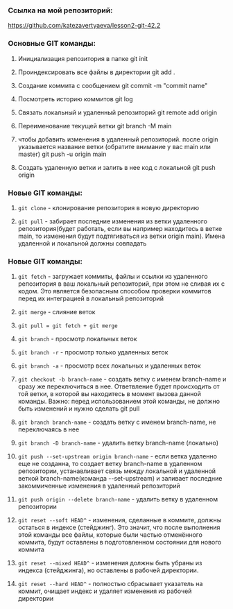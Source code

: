 ### Ссылка на мой репозиторий:
https://github.com/katezavertyaeva/lesson2-git-42.2

### Основные GIT команды:

1. Инициализация репозитория в папке
git init

2. Проиндексировать все файлы в директории
git add .

3. Cоздание коммита с сообщением
git commit -m "commit name"

4. Посмотреть историю коммитов
git log

5. Связать локальный и удаленный репозиторий
git remote add origin <info about rep>

6. Переименование текущей ветки
git branch -M main

7. чтобы добавить изменения в удаленный репозиторий. после origin указывается название ветки 
(обратите внимание у вас main или master)
git push -u origin main

8. Создать удаленную ветки и залить в нее код с локальной
git push origin <branch name>

### Новые GIT команды:

1. `git clone` - клонирование репозитория в новую директорию

2. `git pull` - забирает последние изменения из ветки удаленного репозитория(будет работать, если вы например находитесь в ветке main, то изменения будут подтягиваться из ветки origin main). 
Имена удаленной и локальной должны совпадать

### Новые GIT команды:

1. `git fetch` - загружает коммиты, файлы и ссылки из удаленного репозитория в ваш локальный репозиторий, 
   при этом не сливая их с кодом.
   Это является безопасным способом проверки коммитов перед их интеграцией в локальный репозиторий

2. `git merge` - слияние веток

3. `git pull = git fetch + git merge`

4. `git branch` - просмотр локальных веток

5. `git branch -r` - просмотр только удаленных веток

6. `git branch -a` - просмотр всех локальных и удаленных веток

7. `git checkout -b branch-name` - создать ветку с именем branch-name и сразу же переключиться в нее. Ответвление будет происходить от той ветки, в которой вы находитесь в момент вызова данной команды. Важно: перед использованием этой команды, не должно быть изменений и нужно сделать git pull

8. `git branch branch-name` - создать ветку с именем branch-name, не переключаясь в нее

9. `git branch -D branch-name` - удалить ветку branch-name (локально)

10. `git push --set-upstream origin branch-name` - если ветка удаленно еще не созданна, то создает ветку branch-name в удаленном репозитории, устанавливает связь между локальной и удаленной веткой branch-name(команда --set-upstream) и заливает последние закоммиченные изменения в удаленный репозиторий

11. `git push origin --delete branch-name` - удалить ветку в удаленном репозитории

12. `git reset --soft HEAD^` - изменения, сделанные в коммите, должны остаться в индексе (стейджинг). 
Это значит, что после выполнения этой команды все файлы, которые были частью отменённого коммита, 
будут оставлены в подготовленном состоянии для нового коммита

13. `git reset --mixed HEAD^` - изменения должны быть убраны из индекса (стейджинга), 
но оставлены в рабочей директории.

14. `git reset --hard HEAD^` - полностью сбрасывает указатель на коммит, 
очищает индекс и удаляет изменения из рабочей директории

